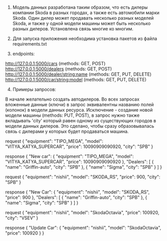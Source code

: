 1) Модель данных разработана таким образом, что есть дилеры компании Skoda в разных городах, а также есть автомобили марки Skoda. Один дилер может продавать несколько разных моделей Skoda, и также у одной модели машины может быть несколько разных дилеров. Установлена связь многие ко многим.

2) Для запуска приложения необходима установка пакетов из файла requirements.txt

3) endpoints:

http://127.0.0.1:5000/cars (methods: GET, POST)
http://127.0.0.1:5000/dealers (methods: GET, POST)      
http://127.0.0.1:5000/dealer/<string:name> (methods: GET, PUT, DELETE)
http://127.0.0.1:5000/car/<string:model> (methods: GET, PUT, DELETE)

4) Примеры запросов:

В начале желательно создать автодилеров.
Во всех запросах вложенные данные (ключи) в запрос эквивалентны названию полей (колонок) в модели данных ресурса.
Исключение - создание новой модели машины (methods: PUT, POST), в запрос нужно также вкладывать 'city' который равен одному из существующих городов в модели данных дилеров. Это сделано, чтобы сразу образовывалась связь с дилерами у которых будет продаваться машина.

<!-- -POST http://127.0.0.1:5000/cars/ (добавление несуществующей машины) -->
request
{
    "equipment": "TIPO_MEGA",
    "model": "VITYA_KATYA_SUPERCAR",
    "price": 10090909090920,
    "city": "SPB"
}

response
{
    "New car": {
        "equipment": "TIPO_MEGA",
        "model": "VITYA_KATYA_SUPERCAR",
        "price": 10090909090920
    },
    "Dealers": [
        {
            "name": "Griffin-auto",
            "city": "SPB"
        },
        {
            "name": "Sigma",
            "city": "SPB"
        }
    ]
}

<!-- -PUT http://127.0.0.1:5000/car/SKODA_RS (добавление несуществующей машины) -->
 
 request
 {
    "equipment": "nishii",
    "model": "SKODA_RS",
    "price": 900,
    "city": "SPB"
}

response
{
    "New Car": {
        "equipment": "nishii",
        "model": "SKODA_RS",
        "price": 900
    },
    "Dealers": [
        {
            "name": "Griffin-auto",
            "city": "SPB"
        },
        {
            "name": "Sigma",
            "city": "SPB"
        }
    ]
}

<!-- -PUT http://127.0.0.1:5000/car/"SkodaOctavia (обновление данных по машине) -->

request
{
    "equipment": "nishii",
    "model": "SkodaOctavia",
    "price": 100920,
    "city": "VSEV"
}

response
{
    "Update Car": {
        "equipment": "nishii",
        "model": "SkodaOctavia",
        "price": 100920
    }
}